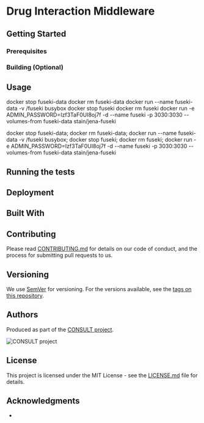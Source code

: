 # Drug Interaction Middleware

## Getting Started

### Prerequisites

### Building (Optional)

## Usage


docker stop fuseki-data
docker rm fuseki-data
docker run --name fuseki-data -v /fuseki busybox
docker stop fuseki
docker rm fuseki
docker run -e ADMIN_PASSWORD=Izf3TaF0UI8oj7f -d --name fuseki -p 3030:3030 --volumes-from fuseki-data stain/jena-fuseki

docker stop fuseki-data; docker rm fuseki-data; docker run --name fuseki-data -v /fuseki busybox; docker stop fuseki; docker rm fuseki; docker run -e ADMIN_PASSWORD=Izf3TaF0UI8oj7f -d --name fuseki -p 3030:3030 --volumes-from fuseki-data stain/jena-fuseki

## Running the tests

## Deployment

## Built With

## Contributing

Please read [CONTRIBUTING.md](CONTRIBUTING.md) for details on our code of conduct, and the process for submitting pull requests to us.

## Versioning

We use [SemVer](http://semver.org/) for versioning. For the versions available, see the [tags on this repository](https://github.com/martinchapman/nokia-health/tags).

## Authors

Produced as part of the [CONSULT project](https://consult.kcl.ac.uk/).

![CONSULT project](https://consult.kcl.ac.uk/wp-content/uploads/sites/214/2017/12/overview-consult-768x230.png "CONSULT project")

## License

This project is licensed under the MIT License - see the [LICENSE.md](LICENSE.md) file for details.

## Acknowledgments

*
